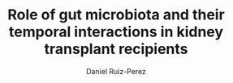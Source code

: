 ---
paperId: 16
author: Daniel Ruiz-Perez
publicationauthor: Ruiz-Perez, D.
title: Role of gut microbiota and their temporal interactions in kidney transplant recipients 
pdf: Poster_Ruiz-Perez_Daniel.pdf
poster: --
alt: --
type: Poster
topic: FAT
link: https://research.latinxinai.org/papers/neurips/2019/pdf/Poster_Ruiz-Perez_Daniel.pdf
conference: neurips
year: 2019
tags: neurips-2019
location: Vancouver, Canada
---